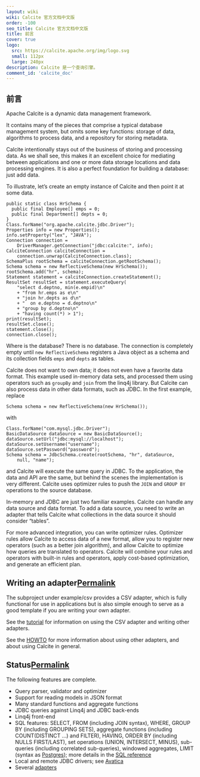 ```yaml
---
layout: wiki
wiki: Calcite 官方文档中文版
order: -100
seo_title: Calcite 官方文档中文版
title: 前言
cover: true
logo:
  src: https://calcite.apache.org/img/logo.svg
  small: 112px
  large: 240px
description: Calcite 是一个查询引擎。
comment_id: 'calcite_doc'
---
```


## 前言

Apache Calcite is a dynamic data management framework.

It contains many of the pieces that comprise a typical database management system, but omits some key functions: storage of data, algorithms to process data, and a repository for storing metadata.

Calcite intentionally stays out of the business of storing and processing data. As we shall see, this makes it an excellent choice for mediating between applications and one or more data storage locations and data processing engines. It is also a perfect foundation for building a database: just add data.

To illustrate, let’s create an empty instance of Calcite and then point it at some data.

```
public static class HrSchema {
  public final Employee[] emps = 0;
  public final Department[] depts = 0;
}
Class.forName("org.apache.calcite.jdbc.Driver");
Properties info = new Properties();
info.setProperty("lex", "JAVA");
Connection connection =
    DriverManager.getConnection("jdbc:calcite:", info);
CalciteConnection calciteConnection =
    connection.unwrap(CalciteConnection.class);
SchemaPlus rootSchema = calciteConnection.getRootSchema();
Schema schema = new ReflectiveSchema(new HrSchema());
rootSchema.add("hr", schema);
Statement statement = calciteConnection.createStatement();
ResultSet resultSet = statement.executeQuery(
    "select d.deptno, min(e.empid)\n"
    + "from hr.emps as e\n"
    + "join hr.depts as d\n"
    + "  on e.deptno = d.deptno\n"
    + "group by d.deptno\n"
    + "having count(*) > 1");
print(resultSet);
resultSet.close();
statement.close();
connection.close();
```

Where is the database? There is no database. The connection is completely empty until `new ReflectiveSchema` registers a Java object as a schema and its collection fields `emps` and `depts` as tables.

Calcite does not want to own data; it does not even have a favorite data format. This example used in-memory data sets, and processed them using operators such as `groupBy` and `join` from the linq4j library. But Calcite can also process data in other data formats, such as JDBC. In the first example, replace

```
Schema schema = new ReflectiveSchema(new HrSchema());
```

with

```
Class.forName("com.mysql.jdbc.Driver");
BasicDataSource dataSource = new BasicDataSource();
dataSource.setUrl("jdbc:mysql://localhost");
dataSource.setUsername("username");
dataSource.setPassword("password");
Schema schema = JdbcSchema.create(rootSchema, "hr", dataSource,
    null, "name");
```

and Calcite will execute the same query in JDBC. To the application, the data and API are the same, but behind the scenes the implementation is very different. Calcite uses optimizer rules to push the `JOIN` and `GROUP BY` operations to the source database.

In-memory and JDBC are just two familiar examples. Calcite can handle any data source and data format. To add a data source, you need to write an adapter that tells Calcite what collections in the data source it should consider “tables”.

For more advanced integration, you can write optimizer rules. Optimizer rules allow Calcite to access data of a new format, allow you to register new operators (such as a better join algorithm), and allow Calcite to optimize how queries are translated to operators. Calcite will combine your rules and operators with built-in rules and operators, apply cost-based optimization, and generate an efficient plan.

## Writing an adapter[Permalink](https://calcite.apache.org/docs/#writing-an-adapter)

The subproject under example/csv provides a CSV adapter, which is fully functional for use in applications but is also simple enough to serve as a good template if you are writing your own adapter.

See the [tutorial](https://calcite.apache.org/docs/tutorial.html) for information on using the CSV adapter and writing other adapters.

See the [HOWTO](https://calcite.apache.org/docs/howto.html) for more information about using other adapters, and about using Calcite in general.

## Status[Permalink](https://calcite.apache.org/docs/#status)

The following features are complete.

- Query parser, validator and optimizer
- Support for reading models in JSON format
- Many standard functions and aggregate functions
- JDBC queries against Linq4j and JDBC back-ends
- Linq4j front-end
- SQL features: SELECT, FROM (including JOIN syntax), WHERE, GROUP BY (including GROUPING SETS), aggregate functions (including COUNT(DISTINCT …) and FILTER), HAVING, ORDER BY (including NULLS FIRST/LAST), set operations (UNION, INTERSECT, MINUS), sub-queries (including correlated sub-queries), windowed aggregates, LIMIT (syntax as [Postgres](https://www.postgresql.org/docs/8.4/static/sql-select.html#SQL-LIMIT)); more details in the [SQL reference](https://calcite.apache.org/docs/reference.html)
- Local and remote JDBC drivers; see [Avatica](https://calcite.apache.org/docs/avatica_overview.html)
- Several [adapters](https://calcite.apache.org/docs/adapter.html)